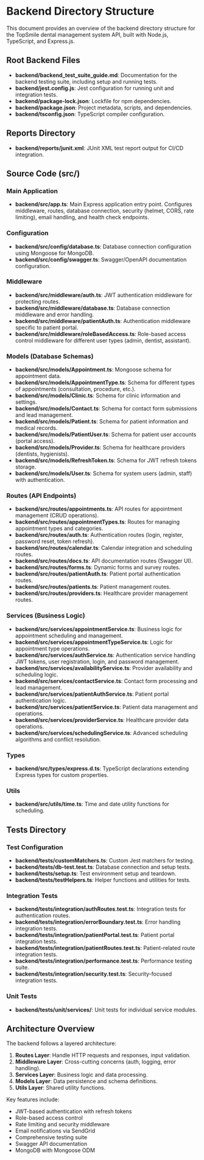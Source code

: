 # Backend Directory Structure

This document provides an overview of the backend directory structure for the TopSmile dental management system API, built with Node.js, TypeScript, and Express.js.

## Root Backend Files

- **backend/backend_test_suite_guide.md**: Documentation for the backend testing suite, including setup and running tests.
- **backend/jest.config.js**: Jest configuration for running unit and integration tests.
- **backend/package-lock.json**: Lockfile for npm dependencies.
- **backend/package.json**: Project metadata, scripts, and dependencies.
- **backend/tsconfig.json**: TypeScript compiler configuration.

## Reports Directory

- **backend/reports/junit.xml**: JUnit XML test report output for CI/CD integration.

## Source Code (src/)

### Main Application

- **backend/src/app.ts**: Main Express application entry point. Configures middleware, routes, database connection, security (helmet, CORS, rate limiting), email handling, and health check endpoints.

### Configuration

- **backend/src/config/database.ts**: Database connection configuration using Mongoose for MongoDB.
- **backend/src/config/swagger.ts**: Swagger/OpenAPI documentation configuration.

### Middleware

- **backend/src/middleware/auth.ts**: JWT authentication middleware for protecting routes.
- **backend/src/middleware/database.ts**: Database connection middleware and error handling.
- **backend/src/middleware/patientAuth.ts**: Authentication middleware specific to patient portal.
- **backend/src/middleware/roleBasedAccess.ts**: Role-based access control middleware for different user types (admin, dentist, assistant).

### Models (Database Schemas)

- **backend/src/models/Appointment.ts**: Mongoose schema for appointment data.
- **backend/src/models/AppointmentType.ts**: Schema for different types of appointments (consultation, procedure, etc.).
- **backend/src/models/Clinic.ts**: Schema for clinic information and settings.
- **backend/src/models/Contact.ts**: Schema for contact form submissions and lead management.
- **backend/src/models/Patient.ts**: Schema for patient information and medical records.
- **backend/src/models/PatientUser.ts**: Schema for patient user accounts (portal access).
- **backend/src/models/Provider.ts**: Schema for healthcare providers (dentists, hygienists).
- **backend/src/models/RefreshToken.ts**: Schema for JWT refresh tokens storage.
- **backend/src/models/User.ts**: Schema for system users (admin, staff) with authentication.

### Routes (API Endpoints)

- **backend/src/routes/appointments.ts**: API routes for appointment management (CRUD operations).
- **backend/src/routes/appointmentTypes.ts**: Routes for managing appointment types and categories.
- **backend/src/routes/auth.ts**: Authentication routes (login, register, password reset, token refresh).
- **backend/src/routes/calendar.ts**: Calendar integration and scheduling routes.
- **backend/src/routes/docs.ts**: API documentation routes (Swagger UI).
- **backend/src/routes/forms.ts**: Dynamic forms and survey routes.
- **backend/src/routes/patientAuth.ts**: Patient portal authentication routes.
- **backend/src/routes/patients.ts**: Patient management routes.
- **backend/src/routes/providers.ts**: Healthcare provider management routes.

### Services (Business Logic)

- **backend/src/services/appointmentService.ts**: Business logic for appointment scheduling and management.
- **backend/src/services/appointmentTypeService.ts**: Logic for appointment type operations.
- **backend/src/services/authService.ts**: Authentication service handling JWT tokens, user registration, login, and password management.
- **backend/src/services/availabilityService.ts**: Provider availability and scheduling logic.
- **backend/src/services/contactService.ts**: Contact form processing and lead management.
- **backend/src/services/patientAuthService.ts**: Patient portal authentication logic.
- **backend/src/services/patientService.ts**: Patient data management and operations.
- **backend/src/services/providerService.ts**: Healthcare provider data operations.
- **backend/src/services/schedulingService.ts**: Advanced scheduling algorithms and conflict resolution.

### Types

- **backend/src/types/express.d.ts**: TypeScript declarations extending Express types for custom properties.

### Utils

- **backend/src/utils/time.ts**: Time and date utility functions for scheduling.

## Tests Directory

### Test Configuration

- **backend/tests/customMatchers.ts**: Custom Jest matchers for testing.
- **backend/tests/db-test.test.ts**: Database connection and setup tests.
- **backend/tests/setup.ts**: Test environment setup and teardown.
- **backend/tests/testHelpers.ts**: Helper functions and utilities for tests.

### Integration Tests

- **backend/tests/integration/authRoutes.test.ts**: Integration tests for authentication routes.
- **backend/tests/integration/errorBoundary.test.ts**: Error handling integration tests.
- **backend/tests/integration/patientPortal.test.ts**: Patient portal integration tests.
- **backend/tests/integration/patientRoutes.test.ts**: Patient-related route integration tests.
- **backend/tests/integration/performance.test.ts**: Performance testing suite.
- **backend/tests/integration/security.test.ts**: Security-focused integration tests.

### Unit Tests

- **backend/tests/unit/services/**: Unit tests for individual service modules.

## Architecture Overview

The backend follows a layered architecture:

1. **Routes Layer**: Handle HTTP requests and responses, input validation.
2. **Middleware Layer**: Cross-cutting concerns (auth, logging, error handling).
3. **Services Layer**: Business logic and data processing.
4. **Models Layer**: Data persistence and schema definitions.
5. **Utils Layer**: Shared utility functions.

Key features include:
- JWT-based authentication with refresh tokens
- Role-based access control
- Rate limiting and security middleware
- Email notifications via SendGrid
- Comprehensive testing suite
- Swagger API documentation
- MongoDB with Mongoose ODM
